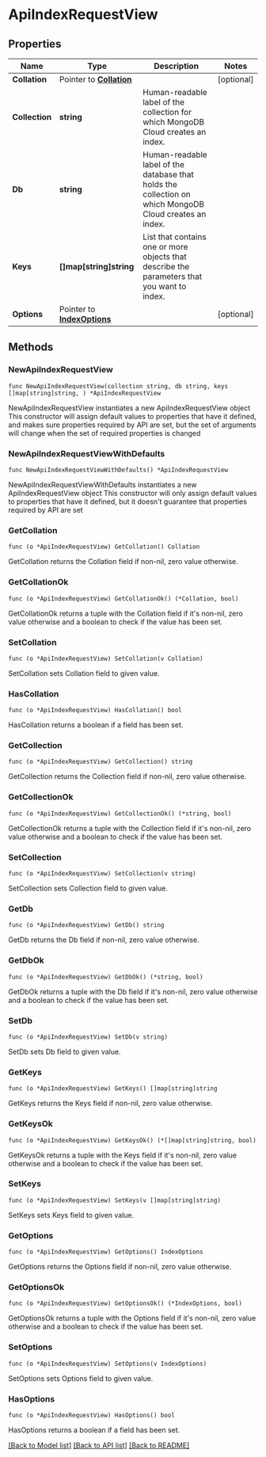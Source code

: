 # ApiIndexRequestView

## Properties

Name | Type | Description | Notes
------------ | ------------- | ------------- | -------------
**Collation** | Pointer to [**Collation**](Collation.md) |  | [optional] 
**Collection** | **string** | Human-readable label of the collection for which MongoDB Cloud creates an index. | 
**Db** | **string** | Human-readable label of the database that holds the collection on which MongoDB Cloud creates an index. | 
**Keys** | **[]map[string]string** | List that contains one or more objects that describe the parameters that you want to index. | 
**Options** | Pointer to [**IndexOptions**](IndexOptions.md) |  | [optional] 

## Methods

### NewApiIndexRequestView

`func NewApiIndexRequestView(collection string, db string, keys []map[string]string, ) *ApiIndexRequestView`

NewApiIndexRequestView instantiates a new ApiIndexRequestView object
This constructor will assign default values to properties that have it defined,
and makes sure properties required by API are set, but the set of arguments
will change when the set of required properties is changed

### NewApiIndexRequestViewWithDefaults

`func NewApiIndexRequestViewWithDefaults() *ApiIndexRequestView`

NewApiIndexRequestViewWithDefaults instantiates a new ApiIndexRequestView object
This constructor will only assign default values to properties that have it defined,
but it doesn't guarantee that properties required by API are set

### GetCollation

`func (o *ApiIndexRequestView) GetCollation() Collation`

GetCollation returns the Collation field if non-nil, zero value otherwise.

### GetCollationOk

`func (o *ApiIndexRequestView) GetCollationOk() (*Collation, bool)`

GetCollationOk returns a tuple with the Collation field if it's non-nil, zero value otherwise
and a boolean to check if the value has been set.

### SetCollation

`func (o *ApiIndexRequestView) SetCollation(v Collation)`

SetCollation sets Collation field to given value.

### HasCollation

`func (o *ApiIndexRequestView) HasCollation() bool`

HasCollation returns a boolean if a field has been set.

### GetCollection

`func (o *ApiIndexRequestView) GetCollection() string`

GetCollection returns the Collection field if non-nil, zero value otherwise.

### GetCollectionOk

`func (o *ApiIndexRequestView) GetCollectionOk() (*string, bool)`

GetCollectionOk returns a tuple with the Collection field if it's non-nil, zero value otherwise
and a boolean to check if the value has been set.

### SetCollection

`func (o *ApiIndexRequestView) SetCollection(v string)`

SetCollection sets Collection field to given value.


### GetDb

`func (o *ApiIndexRequestView) GetDb() string`

GetDb returns the Db field if non-nil, zero value otherwise.

### GetDbOk

`func (o *ApiIndexRequestView) GetDbOk() (*string, bool)`

GetDbOk returns a tuple with the Db field if it's non-nil, zero value otherwise
and a boolean to check if the value has been set.

### SetDb

`func (o *ApiIndexRequestView) SetDb(v string)`

SetDb sets Db field to given value.


### GetKeys

`func (o *ApiIndexRequestView) GetKeys() []map[string]string`

GetKeys returns the Keys field if non-nil, zero value otherwise.

### GetKeysOk

`func (o *ApiIndexRequestView) GetKeysOk() (*[]map[string]string, bool)`

GetKeysOk returns a tuple with the Keys field if it's non-nil, zero value otherwise
and a boolean to check if the value has been set.

### SetKeys

`func (o *ApiIndexRequestView) SetKeys(v []map[string]string)`

SetKeys sets Keys field to given value.


### GetOptions

`func (o *ApiIndexRequestView) GetOptions() IndexOptions`

GetOptions returns the Options field if non-nil, zero value otherwise.

### GetOptionsOk

`func (o *ApiIndexRequestView) GetOptionsOk() (*IndexOptions, bool)`

GetOptionsOk returns a tuple with the Options field if it's non-nil, zero value otherwise
and a boolean to check if the value has been set.

### SetOptions

`func (o *ApiIndexRequestView) SetOptions(v IndexOptions)`

SetOptions sets Options field to given value.

### HasOptions

`func (o *ApiIndexRequestView) HasOptions() bool`

HasOptions returns a boolean if a field has been set.


[[Back to Model list]](../README.md#documentation-for-models) [[Back to API list]](../README.md#documentation-for-api-endpoints) [[Back to README]](../README.md)


